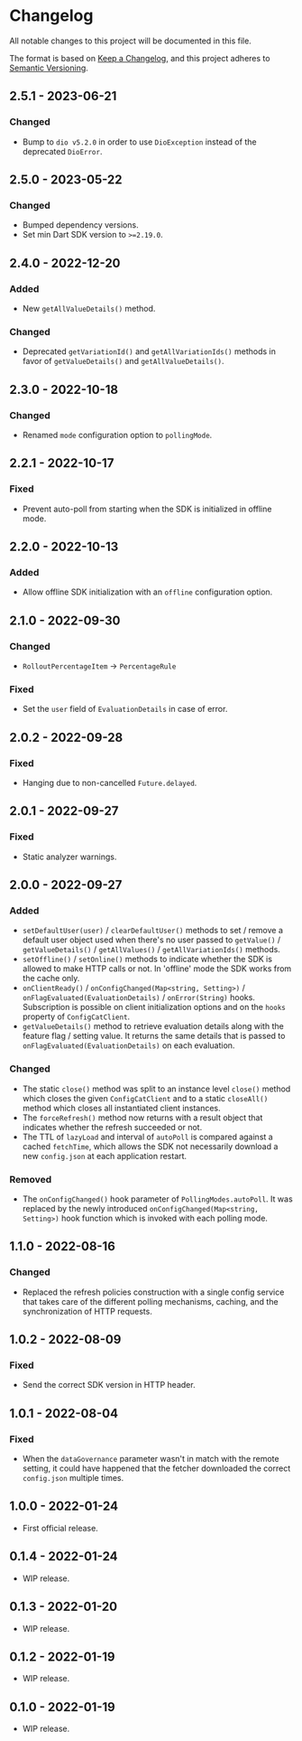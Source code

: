 # Changelog
All notable changes to this project will be documented in this file.

The format is based on [Keep a Changelog](https://keepachangelog.com/en/1.0.0/),
and this project adheres to [Semantic Versioning](https://semver.org/spec/v2.0.0.html).

## 2.5.1 - 2023-06-21
### Changed
- Bump to `dio v5.2.0` in order to use `DioException` instead of the deprecated `DioError`.

## 2.5.0 - 2023-05-22
### Changed
- Bumped dependency versions.
- Set min Dart SDK version to `>=2.19.0`.

## 2.4.0 - 2022-12-20
### Added
- New `getAllValueDetails()` method.

### Changed
- Deprecated `getVariationId()` and `getAllVariationIds()` methods in favor of `getValueDetails()` and `getAllValueDetails()`.

## 2.3.0 - 2022-10-18
### Changed
- Renamed `mode` configuration option to `pollingMode`.

## 2.2.1 - 2022-10-17
### Fixed
- Prevent auto-poll from starting when the SDK is initialized in offline mode.

## 2.2.0 - 2022-10-13
### Added
- Allow offline SDK initialization with an `offline` configuration option.

## 2.1.0 - 2022-09-30
### Changed
- `RolloutPercentageItem` -> `PercentageRule`

### Fixed
- Set the `user` field of `EvaluationDetails` in case of error.

## 2.0.2 - 2022-09-28
### Fixed
- Hanging due to non-cancelled `Future.delayed`.

## 2.0.1 - 2022-09-27
### Fixed
- Static analyzer warnings.

## 2.0.0 - 2022-09-27
### Added
- `setDefaultUser(user)` / `clearDefaultUser()` methods to set / remove a default user object used when there's no user passed to `getValue()` / `getValueDetails()` / `getAllValues()` / `getAllVariationIds()` methods.
- `setOffline()` / `setOnline()` methods to indicate whether the SDK is allowed to make HTTP calls or not. In 'offline' mode the SDK works from the cache only.
- `onClientReady()` / `onConfigChanged(Map<string, Setting>)` / `onFlagEvaluated(EvaluationDetails)` / `onError(String)` hooks. Subscription is possible on client initialization options and on the `hooks` property of `ConfigCatClient`.
- `getValueDetails()` method to retrieve evaluation details along with the feature flag / setting value. It returns the same details that is passed to `onFlagEvaluated(EvaluationDetails)` on each evaluation. 

### Changed
- The static `close()` method was split to an instance level `close()` method which closes the given `ConfigCatClient` and to a static `closeAll()` method which closes all instantiated client instances.
- The `forceRefresh()` method now returns with a result object that indicates whether the refresh succeeded or not.
- The TTL of `lazyLoad` and interval of `autoPoll` is compared against a cached `fetchTime`, which allows the SDK not necessarily download a new `config.json` at each application restart.

### Removed
- The `onConfigChanged()` hook parameter of `PollingModes.autoPoll`. It was replaced by the newly introduced `onConfigChanged(Map<string, Setting>)` hook function which is invoked with each polling mode. 

## 1.1.0 - 2022-08-16
### Changed
- Replaced the refresh policies construction with a single config service that takes care of the different polling mechanisms, caching, and the synchronization of HTTP requests.

## 1.0.2 - 2022-08-09
### Fixed
- Send the correct SDK version in HTTP header.

## 1.0.1 - 2022-08-04
### Fixed
- When the `dataGovernance` parameter wasn't in match with the remote setting, it could have happened that the fetcher downloaded the correct `config.json` multiple times.  

## 1.0.0 - 2022-01-24
- First official release.

## 0.1.4 - 2022-01-24
- WIP release.

## 0.1.3 - 2022-01-20
- WIP release.

## 0.1.2 - 2022-01-19
- WIP release.

## 0.1.0 - 2022-01-19
- WIP release.
